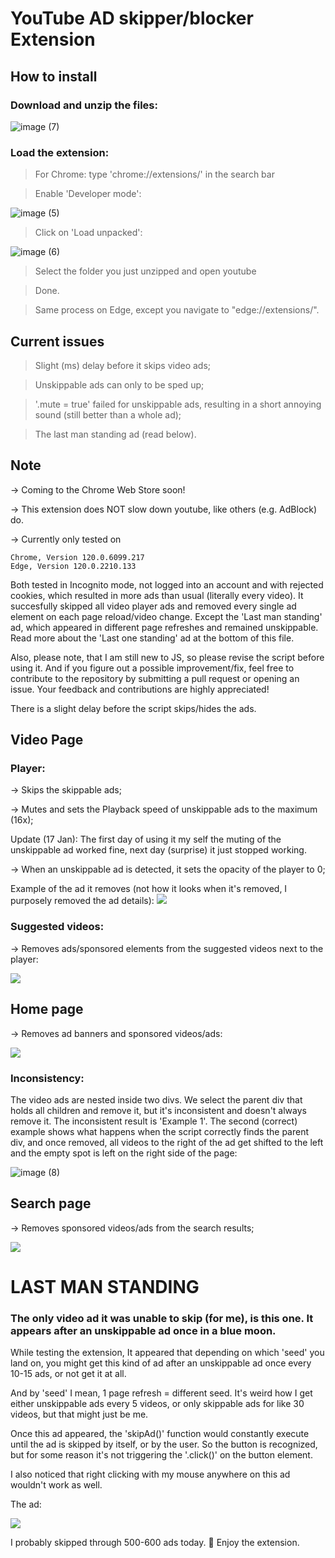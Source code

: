 # YouTube AD skipper/blocker Extension

## How to install

  ### Download and unzip the files:

  ![image (7)](https://github.com/prslv/YouTube-AdSkipper/assets/104658946/440395bb-8e60-418c-97cf-c9e9a2c4321a)

### Load the extension:

  > For Chrome: type 'chrome://extensions/' in the search bar
  
  > Enable 'Developer mode':

  ![image (5)](https://github.com/prslv/YouTube-AdSkipper/assets/104658946/42825f06-ea58-4c21-8df6-bc5565d8da32)

  > Click on 'Load unpacked':

  ![image (6)](https://github.com/prslv/YouTube-AdSkipper/assets/104658946/d6963a8e-2767-4292-80af-dbd82b1488f7)

  > Select the folder you just unzipped and open youtube

  > Done.

  > Same process on Edge, except you navigate to "edge://extensions/".

## Current issues

  > Slight (ms) delay before it skips video ads;

  > Unskippable ads can only to be sped up;

  > '.mute = true' failed for unskippable ads, resulting in a short annoying sound (still better than a whole ad);

  > The last man standing ad (read below).

## Note

  → Coming to the Chrome Web Store soon!

  → This extension does NOT slow down youtube, like others (e.g. AdBlock) do.
  
  → Currently only tested on
  
    Chrome, Version 120.0.6099.217
    Edge, Version 120.0.2210.133

  Both tested in Incognito mode, not logged into an account and with rejected cookies, which resulted in more ads than usual (literally every video). It succesfully skipped all video player ads and removed every single ad element on each page reload/video change.  Except the 'Last man standing' ad, which appeared in different page refreshes and remained unskippable. Read more about the 'Last one standing' ad at the bottom of this file.

  Also, please note, that I am still new to JS, so please revise the script before using it. And if you figure out a possible improvement/fix, feel free to contribute to the repository by submitting a pull request or opening an issue. Your feedback and contributions are highly appreciated!

  There is a slight delay before the script skips/hides the ads.
  
## Video Page

  ### Player:
  
  → Skips the skippable ads;
  
  → Mutes and sets the Playback speed of unskippable ads to the maximum (16x);

  Update (17 Jan): The first day of using it my self the muting of the unskippable ad worked fine, next day (surprise) it just stopped working.

  → When an unskippable ad is detected, it sets the opacity of the player to 0;

  Example of the ad it removes (not how it looks when it's removed, I purposely removed the ad details):
  ![](https://github.com/prslv/YouTube-AD-skipper-blocker/assets/104658946/9bab61a3-0103-4713-8ac1-49272e0f68e8)

  ### Suggested videos:
  
  → Removes ads/sponsored elements from the suggested videos next to the player:
  
  ![](https://github.com/prslv/YouTube-AD-skipper-blocker/assets/104658946/fdadead6-be71-4a5d-a380-c232d3f4a557)


## Home page

  → Removes ad banners and sponsored videos/ads:
  
![](https://github.com/prslv/YouTube-AD-skipper-blocker/assets/104658946/2775996e-8afa-40dc-93d2-f68abf299b7f)

### Inconsistency:

The video ads are nested inside two divs. We select the parent div that holds all children and remove it, but it's inconsistent and doesn't always remove it. The inconsistent result is 'Example 1'. The second (correct) example shows what happens when the script correctly finds the parent div, and once removed, all videos to the right of the ad get shifted to the left and the empty spot is left on the right side of the page:

![image (8)](https://github.com/prslv/YouTube-AdSkipper/assets/104658946/d10131dc-9d6c-4741-9df4-b9713fad265c)

## Search page

  → Removes sponsored videos/ads from the search results;
  
  ![](https://github.com/prslv/YouTube-AD-skipper-blocker/assets/104658946/bd9c2184-c657-43d1-ba28-08764f1a469f)

# LAST MAN STANDING

  ### The only video ad it was unable to skip (for me), is this one. It appears after an unskippable ad once in a blue moon.
  
  While testing the extension, It appeared that depending on which 'seed' you land on, you might get this kind of ad after an unskippable ad once every 10-15 ads, or not get it at all.
  
  And by 'seed' I mean, 1 page refresh = different seed. It's weird how I get either unskippable ads every 5 videos, or only skippable ads for like 30 videos, but that might just be me.

  Once this ad appeared, the 'skipAd()' function would constantly execute until the ad is skipped by itself, or by the user. So the button is recognized, but for some reason it's not triggering the '.click()' on the button element. 

  I also noticed that right clicking with my mouse anywhere on this ad wouldn't work as well.

  The ad:
  
![](https://github.com/prslv/YouTube-AD-skipper-blocker/assets/104658946/036cea1d-6622-4d34-b2a3-281703645d83)

I probably skipped through 500-600 ads today. 🤡 Enjoy the extension.
